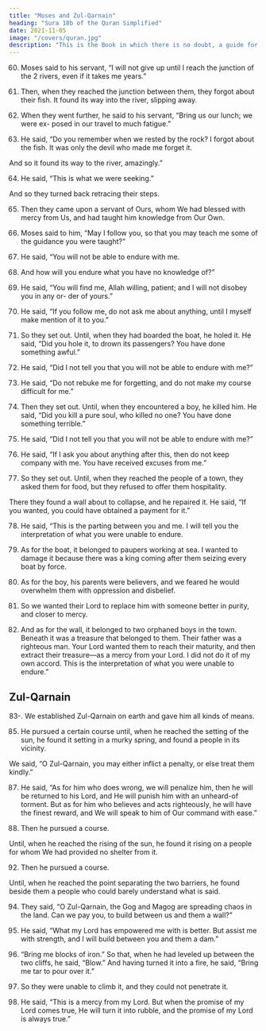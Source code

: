 ```yaml
---
title: "Moses and Zul-Qarnain"
heading: "Sura 18b of the Quran Simplified"
date: 2021-11-05
image: "/covers/quran.jpg"
description: "This is the Book in which there is no doubt, a guide for the righteous."
---
```



60. Moses said to his servant, “I will not give up until I reach the junction of the 2 rivers, even if it takes me years.” 

61. Then, when they reached the junction between them, they forgot about their fish. It found its way into the river, slipping away.

62. When they went further, he said to his servant, “Bring us our lunch; we were ex-
posed in our travel to much fatigue.”

63. He said, “Do you remember when we rested by the rock? I forgot about the fish. It
was only the devil who made me forget it.

And so it found its way to the river, amazingly.”

64. He said, “This is what we were seeking.”

And so they turned back retracing their steps.

65. Then they came upon a servant of Ours,
whom We had blessed with mercy from Us, and had taught him knowledge from Our Own.

66. Moses said to him, “May I follow you, so that you may teach me some of the guidance
you were taught?”

67. He said, “You will not be able to endure with me.
68. And how will you endure what you have no knowledge of?”
69. He said, “You will find me, Allah willing,
patient; and I will not disobey you in any or-
der of yours.”
70. He said, “If you follow me, do not ask me
about anything, until I myself make mention
of it to you.”

71. So they set out. Until, when they had boarded the boat, he holed it. He said, “Did
you hole it, to drown its passengers? You have done something awful.”

72. He said, “Did I not tell you that you will not be able to endure with me?”

73. He said, “Do not rebuke me for forgetting, and do not make my course difficult for me.”
74. Then they set out. Until, when they encountered a boy, he killed him. He said, “Did
you kill a pure soul, who killed no one? You
have done something terrible.”

75. He said, “Did I not tell you that you will not be able to endure with me?”
76. He said, “If I ask you about anything after this, then do not keep company with me. You
have received excuses from me.”

77. So they set out. Until, when they reached the people of a town, they asked them for
food, but they refused to offer them hospitality. 

There they found a wall about to collapse, and he repaired it. He said, “If you wanted,
you could have obtained a payment for it.”

78. He said, “This is the parting between you and me. I will tell you the interpretation of
what you were unable to endure.

79. As for the boat, it belonged to paupers working at sea. I wanted to damage it because
there was a king coming after them seizing every boat by force.

80. As for the boy, his parents were believers,
and we feared he would overwhelm them with oppression and disbelief.

81. So we wanted their Lord to replace him with someone better in purity, and closer to mercy.

82. And as for the wall, it belonged to two orphaned boys in the town. Beneath it was a
treasure that belonged to them. Their father was a righteous man. Your Lord wanted them
to reach their maturity, and then extract their treasure—as a mercy from your Lord. I did
not do it of my own accord. This is the interpretation of what you were unable to endure.”


## Zul-Qarnain

83-. We established Zul-Qarnain on earth and gave him all kinds of means.

85. He pursued a certain course until, when he reached the setting of the sun, he found it setting in a murky spring, and found a people in its vicinity. 

We said, “O Zul-Qarnain, you may either inflict a penalty, or else treat them kindly.”

87. He said, “As for him who does wrong, we will penalize him, then he will be returned to his Lord, and He will punish him with an unheard-of torment. But as for him who believes and acts righteously, he will have the finest reward, and We
will speak to him of Our command with ease.”

89. Then he pursued a course.

Until, when he reached the rising of the
sun, he found it rising on a people for whom We had provided no shelter from it.

92. Then he pursued a course.

Until, when he reached the point separating the two barriers, he found beside them a people who could barely understand what is
said.

94. They said, “O Zul-Qarnain, the Gog and Magog are spreading chaos in the land. Can we pay you, to build between us and them a wall?”

95. He said, “What my Lord has empowered me with is better. But assist me with strength, and I will build between you and them a dam.”

96. “Bring me blocks of iron.” So that, when he had leveled up between the two cliffs, he said,
“Blow.” And having turned it into a fire, he said, “Bring me tar to pour over it.”

97. So they were unable to climb it, and they could not penetrate it.

98. He said, “This is a mercy from my Lord. But when the promise of my Lord comes true,
He will turn it into rubble, and the promise of my Lord is always true.”

<!-- 99. On that Day, We will leave them surging upon one another. And the Trumpet will be
blown, and We will gather them together.

100. On that Day, We will present the disbelievers to Hell, all displayed.
101. Those whose eyes were screened to My message, and were unable to hear.
102. Do those who disbelieve think that they
can take My servants for masters instead of
Me? We have prepared Hell for the hospital-
ity of the faithless.

103. Say, “Shall We inform you of the greatest
losers in their works?”
104. “Those whose efforts in this world are
misguided, while they assume that they are
doing well.”
105. It is they who rejected the communica-
tions of their Lord, and the encounter with
Him. So their works are in vain. And on the
Day of Resurrection, We will consider them
of no weight.
106. That is their requital—Hell—on account
of their disbelief, and their taking My revela-
tions and My messengers in mockery.
107. As for those who believe and do righteous
deeds, they will have the Gardens of Paradise
for hospitality.
108. Abiding therein forever, without desiring
any change therefrom.

109. Say, “If the ocean were ink for the words
of my Lord, the ocean would run out, before
the words of my Lord run out,” even if We
were to bring the like of it in addition to it.

110. Say, “I am only a human being like you, being inspired that your god is One God.
Whoever hopes to meet his Lord, let him
work righteousness, and never associate any-
one with the service of his Lord.” -->
